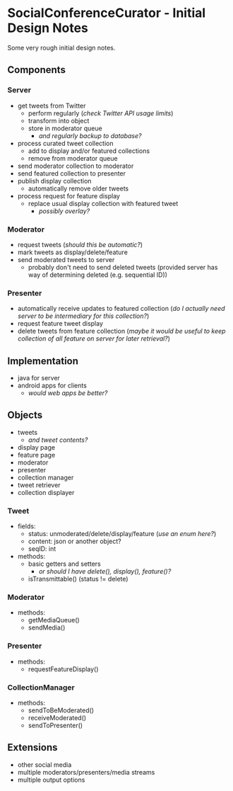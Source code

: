 # SocialConferenceCurator - Initial Design Notes

Some very rough initial design notes.

## Components

### Server
- get tweets from Twitter
	- perform regularly (*check Twitter API usage limits*)
	- transform into object
	- store in moderator queue
		- *and regularly backup to database?*
- process curated tweet collection
	- add to display and/or featured collections
	- remove from moderator queue
- send moderator collection to moderator
- send featured collection to presenter
- publish display collection
	- automatically remove older tweets
- process request for feature display
	- replace usual display collection with featured tweet
		- *possibly overlay?*

### Moderator
- request tweets (*should this be automatic?*)
- mark tweets as display/delete/feature
- send moderated tweets to server
	- probably don't need to send deleted tweets (provided server has way of determining deleted (e.g. sequential ID))

### Presenter
- automatically receive updates to featured collection (*do I actually need server to be intermediary for this collection?*)
- request feature tweet display
- delete tweets from feature collection (*maybe it would be useful to keep collection of all feature on server for later retrieval?*)


## Implementation
- java for server
- android apps for clients
	- *would web apps be better?*


## Objects
- tweets
	- *and tweet contents?*
- display page
- feature page
- moderator
- presenter
- collection manager
- tweet retriever
- collection displayer

### Tweet
- fields:
	- status: unmoderated/delete/display/feature (*use an enum here?*)
	- content: json or another object?
	- seqID: int
- methods:
	- basic getters and setters
		- *or should I have delete(), display(), feature()?*
	- isTransmittable() (status != delete)

### Moderator
- methods:
	- getMediaQueue()
	- sendMedia()

### Presenter
- methods:
	- requestFeatureDisplay()

### CollectionManager
- methods:
	- sendToBeModerated()
	- receiveModerated()
	- sendToPresenter()


## Extensions
- other social media
- multiple moderators/presenters/media streams
- multiple output options
